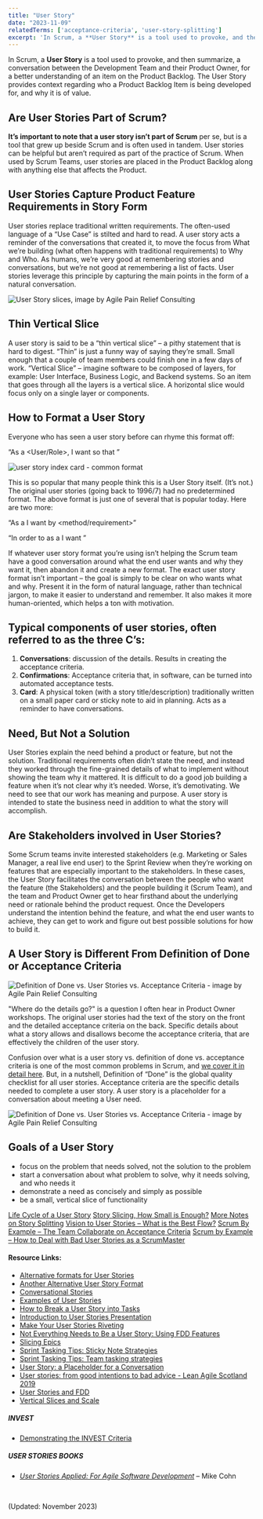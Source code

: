 ```yaml
---
title: "User Story"
date: "2023-11-09"
relatedTerms: ['acceptance-criteria', 'user-story-splitting']
excerpt: 'In Scrum, a **User Story** is a tool used to provoke, and then summarize, a conversation'
---
```


In Scrum, a **User Story** is a tool used to provoke, and then summarize, a conversation between the Development Team and their Product Owner, for a better understanding of an item on the Product Backlog. The User Story provides context regarding who a Product Backlog Item is being developed for, and why it is of value.

## Are User Stories Part of Scrum?

**It’s important to note that a user story isn’t part of Scrum** per se, but is a tool that grew up beside Scrum and is often used in tandem. User stories can be helpful but aren’t required as part of the practice of Scrum. When used by Scrum Teams, user stories are placed in the Product Backlog along with anything else that affects the Product.

## User Stories Capture Product Feature Requirements in Story Form

User stories replace traditional written requirements. The often-used language of a “Use Case” is stilted and hard to read. A user story acts a reminder of the conversations that created it, to move the focus from What we’re building (what often happens with traditional requirements) to Why and Who. As humans, we’re very good at remembering stories and conversations, but we’re not good at remembering a list of facts. User stories leverage this principle by capturing the main points in the form of a natural conversation.

![User Story slices, image by Agile Pain Relief Consulting](src/content/glossary/user-story/images/User-Story-slices.png)

## Thin Vertical Slice

A user story is said to be a “thin vertical slice” – a pithy statement that is hard to digest. “Thin” is just a funny way of saying they’re small. Small enough that a couple of team members could finish one in a few days of work. “Vertical Slice” – imagine software to be composed of layers, for example: User Interface, Business Logic, and Backend systems. So an item that goes through all the layers is a vertical slice. A horizontal slice would focus only on a single layer or components.

## How to Format a User Story

Everyone who has seen a user story before can rhyme this format off:

“As a <User/Role>, I want <to do something> so that <value>”

![user story index card - common format](src/content/glossary/user-story/images/user-story-index-card-blank.jpg)

This is so popular that many people think this is a User Story itself. (It’s not.) The original user stories (going back to 1996/7) had no predetermined format. The above format is just one of several that is popular today. Here are two more:

“As a <role> I want <business value> by <method/requirement>”

“In order to <achieve some value> as a <type of user> I want <some functionality>”

If whatever user story format you’re using isn’t helping the Scrum team have a good conversation around what the end user wants and why they want it, then abandon it and create a new format. The exact user story format isn’t important – the goal is simply to be clear on who wants what and why. Present it in the form of natural language, rather than technical jargon, to make it easier to understand and remember. It also makes it more human-oriented, which helps a ton with motivation.

## Typical components of user stories, often referred to as the three C’s:

1. **Conversations**: discussion of the details. Results in creating the acceptance criteria.
2. **Confirmations**: Acceptance criteria that, in software, can be turned into automated acceptance tests.
3. **Card**: A physical token (with a story title/description) traditionally written on a small paper card or sticky note to aid in planning. Acts as a reminder to have conversations.

## Need, But Not a Solution

User Stories explain the need behind a product or feature, but not the solution. Traditional requirements often didn’t state the need, and instead they worked through the fine-grained details of what to implement without showing the team why it mattered. It is difficult to do a good job building a feature when it’s not clear why it’s needed. Worse, it’s demotivating. We need to see that our work has meaning and purpose. A user story is intended to state the business need in addition to what the story will accomplish.

## Are Stakeholders involved in User Stories?

Some Scrum teams invite interested stakeholders (e.g. Marketing or Sales Manager, a real live end user) to the Sprint Review when they’re working on features that are especially important to the stakeholders. In these cases, the User Story facilitates the conversation between the people who want the feature (the Stakeholders) and the people building it (Scrum Team), and the team and Product Owner get to hear firsthand about the underlying need or rationale behind the product request. Once the Developers understand the intention behind the feature, and what the end user wants to achieve, they can get to work and figure out best possible solutions for how to build it.

## A User Story is Different From Definition of Done or Acceptance Criteria

![Definition of Done vs. User Stories vs. Acceptance Criteria - image by Agile Pain Relief Consulting](src/content/glossary/user-story/images/APR_Blog-Illustrations_Nov2019_AcceptanceCriteria_B_v2-1024x607.jpg)

"Where do the details go?" is a question I often hear in Product Owner workshops. The original user stories had the text of the story on the front and the detailed acceptance criteria on the back. Specific details about what a story allows and disallows become the acceptance criteria, that are effectively the children of the user story.

Confusion over what is a user story vs. definition of done vs. acceptance criteria is one of the most common problems in Scrum, and [we cover it in detail here](/blog/definition-of-done-user-stories-acceptance-criteria.html). But, in a nutshell, Definition of “Done” is the global quality checklist for all user stories. Acceptance criteria are the specific details needed to complete a user story. A user story is a placeholder for a conversation about meeting a User need.

![Definition of Done vs. User Stories vs. Acceptance Criteria - image by Agile Pain Relief Consulting](src/content/glossary/user-story/images/APR_Blog-Illustrations_Nov2019_AcceptanceCriteria_A_v2-1024x607.jpg)

## Goals of a User Story

- focus on the problem that needs solved, not the solution to the problem
- start a conversation about what problem to solve, why it needs solving, and who needs it
- demonstrate a need as concisely and simply as possible
- be a small, vertical slice of functionality

[Life Cycle of a User Story](/blog/lifecycle-of-a-user-story.html) [Story Slicing, How Small is Enough?](/blog/story-slicing-how-small-is-enough.html) [More Notes on Story Splitting](/blog/more-notes-on-story-splitting.html) [Vision to User Stories – What is the Best Flow?](/blog/vision-to-user-stories-what-is-the-best-flow.html) [Scrum By Example – The Team Collaborate on Acceptance Criteria](/blog/scrummaster-tales-team-collaborate-acceptance-criteria.html) [Scrum by Example – How to Deal with Bad User Stories as a ScrumMaster](/blog/deal-with-bad-scrum-user-stories-as-a-scrummaster.html)

#### Resource Links:

- [Alternative formats for User Stories](https://blog.crisp.se/2014/09/25/david-evans/as-a-i-want-so-that-considered-harmful)
- [Another Alternative User Story Format](https://jkwerner2.wordpress.com/2010/03/23/so-that-so-what/)
- [Conversational Stories](https://martinfowler.com/bliki/ConversationalStories.html)
- [Examples of User Stories](https://xp123.com/articles/example-user-stories-2020/)
- [How to Break a User Story into Tasks](http://www.softwareandi.com/2011/11/how-to-break-user-story-into-tasks.html)
- [Introduction to User Stories Presentation](https://www.mountaingoatsoftware.com/presentations/introduction-to-user-stories)
- [Make Your User Stories Riveting](https://www.infoq.com/presentations/user-stories-invest/)
- [Not Everything Needs to Be a User Story: Using FDD Features](https://www.mountaingoatsoftware.com/blog/not-everything-needs-to-be-a-user-story-using-fdd-features)
- [Slicing Epics](https://improvingflow.com/2024/02/21/slicing-epics.html)
- [Sprint Tasking Tips: Sticky Note Strategies](https://scrumcrazy.wordpress.com/2011/05/19/sprint-tasking-tips-sticky-note-strategies/)
- [Sprint Tasking Tips: Team tasking strategies](https://scrumcrazy.wordpress.com/2011/05/18/sprint-tasking-tips-team-tasking-strategies/)
- [User Story: a Placeholder for a Conversation](https://www.infoq.com/articles/user-story-conversation/)
- [User stories: from good intentions to bad advice - Lean Agile Scotland 2019](https://www.slideshare.net/slideshow/user-stories-from-good-intentions-to-bad-advice-lean-agile-scotland-2019/182397996)
- [User Stories and FDD](https://technicaldebt.com/user-stories-and-fdd/)
- [Vertical Slices and Scale](https://www.humanizingwork.com/vertical-slices-and-scale/)

##### INVEST

- [Demonstrating the INVEST Criteria](https://paulmboos.com/2015/09/17/demonstrating-the-invest-criteria/)

##### USER STORIES BOOKS

- [_User Stories Applied: For Agile Software Development_](https://www.amazon.com/User-Stories-Applied-Software-Development/dp/0321205685/&tag=notesfromatoo-20/&tag=notesfromatoo-20) – Mike Cohn

 

(Updated: November 2023)
